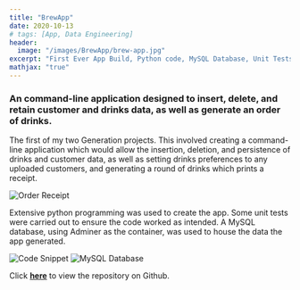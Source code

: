 ```yaml
---
title: "BrewApp"
date: 2020-10-13
# tags: [App, Data Engineering]
header:
  image: "/images/BrewApp/brew-app.jpg"
excerpt: "First Ever App Build, Python code, MySQL Database, Unit Tests"
mathjax: "true"
---
```


### An command-line application designed to insert, delete, and retain customer and drinks data, as well as generate an order of drinks.

The first of my two Generation projects. This involved creating a command-line application which would allow the insertion, deletion, and persistence of drinks and customer data, as well as setting drinks preferences to any uploaded customers, and generating a round of drinks which prints a receipt. 

<img src="{{ site.url }}{{ site.baseurl }}/images/BrewApp/receipt.jpg" alt="Order Receipt">

Extensive python programming was used to create the app. Some unit tests were carried out to ensure the code worked as intended. A MySQL database, using Adminer as the container, was used to house the data the app generated. 

<img src="{{ site.url }}{{ site.baseurl }}/images/BrewApp/py-code.jpg" alt="Code Snippet">

<img src="{{ site.url }}{{ site.baseurl }}/images/BrewApp/MySQL.jpg" alt="MySQL Database">

Click **[here](https://github.com/taishan-143/BrewApp)** to view the repository on Github.

